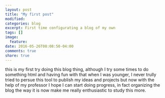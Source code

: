 ```yaml
---
layout: post
title: "My first post"
modified:
categories: blog
excerpt: First time configurating a blog of my own
tags: []
image:
  feature:
date: 2016-05-26T08:08:50-04:00
comments: true
share: true
---
```

this is my first try doing this blog thing, although I try some times to do something html and having fun with that when I was younger,
I never trully tried to persue this tool to publish my ideas and projects but now with the help of my professor I hope I can start doing 
progress, in fact organizing the blog the way it is now make me really enthusiastic to study this more.
